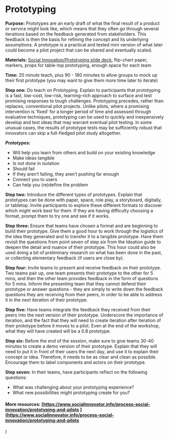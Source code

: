 # Prototyping

**Purpose:** Prototypes are an early draft of what the final result of a product or service might look like, which means that they often go through several iterations based on the feedback generated from stakeholders. This feedback is then the basis for refining the concept and its underlying assumptions. A prototype is a practical and tested mini version of what later could become a pilot project that can be shared and eventually scaled.

**Materials:** [Social Innovation/Prototyping slide deck](https://drive.google.com/drive/folders/0B_YUmgBG2pabRTJmM2doNkQ2blU), flip-chart paper, markers, props for table-top prototyping, enough space for each team

**Time:** 20 minute teach, plus 90 - 180 minutes to allow groups to mock up their first prototype \(you may want to give them more time later to iterate\)

**Step one:** Do teach on Prototyping. Explain to participants that prototyping is a fast, low-cost, low-risk, learning-rich approach to surface and test promising responses to tough challenges. Prototyping precedes, rather than replaces, conventional pilot projects. Unlike pilots, where a promising intervention is ‘fixed’ for a longer period of time and assessed through evaluative techniques, prototyping can be used to quickly and inexpensively develop and test ideas that may warrant eventual pilot testing. In some unusual cases, the results of prototype tests may be sufficiently robust that innovators can skip a full-fledged pilot study altogether.

_**Prototypes:**_ 

* Will help you learn from others and build on your existing knowledge 
* Make ideas tangible 
* Is not done in isolation 
* Should fail 
* If they aren’t failing, they aren’t pushing far enough 
* Connect you to users 
* Can help you \(re\)define the problem

**Step two:** Introduce the different types of prototypes. Explain that prototypes can be done with paper, space, role play, a storyboard, digitally, or tabletop. Invite participants to explore these different formats to discover which might work best for them. If they are having difficulty choosing a format, prompt them to try one and see if it works.

**Step three:** Ensure that teams have chosen a format and are beginning to build their prototype. Give them a good hour to work through the logistics of the idea they generated and to transfer it to a tangible prototype. Have them revisit the questions from point seven of step six from the Ideation guide to deepen the detail and nuance of their prototype. This hour could also be used doing a bit of preliminary research on what has been done in the past, or collecting elementary feedback \(if users are close by\).

**Step four:** Invite teams to present and receive feedback on their prototype. Two teams pair up, one team presents their prototype to the other for 5 mins, and then the other team provides feedback in the form of questions for 5 mins. Inform the presenting team that they cannot defend their prototype or answer questions - they are simply to write down the feedback questions they are receiving from their peers, in order to be able to address it in the next iteration of their prototype.

**Step five:** Have teams integrate the feedback they received from their peers into the next version of their prototype. Underscore the importance of iteration, and the fact that they will need to create iteration after iteration of their prototype before it moves to a pilot. Even at the end of the workshop, what they will have created will be a 0.8 prototype.

**Step six:** Before the end of the session, make sure to give teams 30-40 minutes to create a demo version of their prototype. Explain that they will need to put it in front of their users the next day, and use it to explain their concept or idea. Therefore, it needs to be as clear and clean as possible. Encourage them to label components and actors on their prototype.

**Step seven:** In their teams, have participants reflect on the following questions: 

* What was challenging about your prototyping experience? 
* What new possibilities might prototyping create for you?

#### More resources: [https://www.socialinnovator.info/process-social-innovation/prototyping-and-pilots ](https://www.socialinnovator.info/process-social-innovation/prototyping-and-pilots
)

